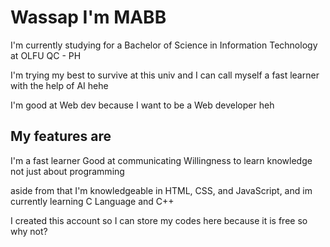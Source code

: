 # Wassap I'm MABB


I'm currently studying for a Bachelor of Science in Information Technology at OLFU QC - PH

I'm trying my best to survive at this univ and I can call myself a fast learner with the help of AI hehe

I'm good at Web dev because I want to be a Web developer heh 

## My features are 

I'm a fast learner 
Good at communicating 
Willingness to learn knowledge not just about programming 


aside from that I'm knowledgeable in HTML, CSS, and JavaScript, and im currently learning C Language and C++

I created this account so I can store my codes here because it is free so why not?




